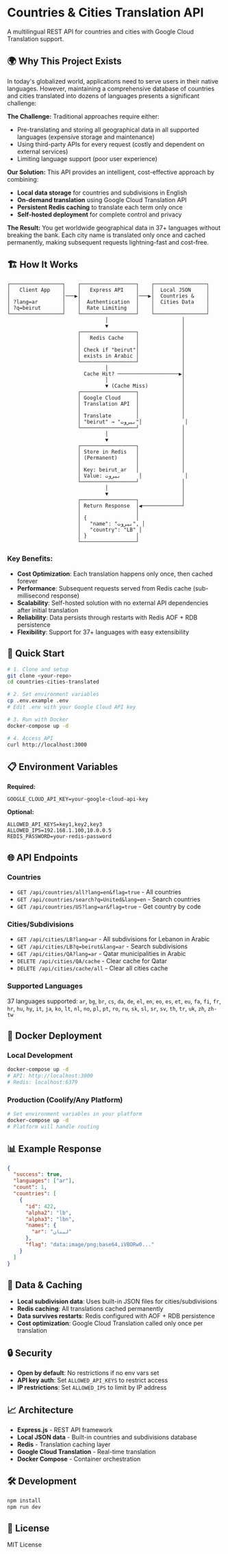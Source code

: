 # Countries & Cities Translation API

A multilingual REST API for countries and cities with Google Cloud Translation support.

## 🌍 Why This Project Exists

In today's globalized world, applications need to serve users in their native languages. However, maintaining a comprehensive database of countries and cities translated into dozens of languages presents a significant challenge:

**The Challenge:** Traditional approaches require either:
- Pre-translating and storing all geographical data in all supported languages (expensive storage and maintenance)
- Using third-party APIs for every request (costly and dependent on external services)
- Limiting language support (poor user experience)

**Our Solution:** This API provides an intelligent, cost-effective approach by combining:
- **Local data storage** for countries and subdivisions in English
- **On-demand translation** using Google Cloud Translation API
- **Persistent Redis caching** to translate each term only once
- **Self-hosted deployment** for complete control and privacy

**The Result:** You get worldwide geographical data in 37+ languages without breaking the bank. Each city name is translated only once and cached permanently, making subsequent requests lightning-fast and cost-free.

## 🏗️ How It Works

```
┌─────────────────┐    ┌──────────────────┐    ┌─────────────────┐
│   Client App    │    │   Express API    │    │  Local JSON     │
│                 │───▶│                  │───▶│  Countries &    │
│ ?lang=ar        │    │  Authentication  │    │  Cities Data    │
│ ?q=beirut       │    │  Rate Limiting   │    │                 │
└─────────────────┘    └──────────────────┘    └─────────────────┘
                                │                        │
                                ▼                        │
                       ┌──────────────────┐              │
                       │   Redis Cache    │              │
                       │                  │              │
                       │ Check if "beirut"│              │
                       │ exists in Arabic │              │
                       └──────────────────┘              │
                                │                        │
                         Cache Hit? ────────────────────▶│
                                │                        │
                                ▼ (Cache Miss)           │
                       ┌──────────────────┐              │
                       │ Google Cloud     │              │
                       │ Translation API  │              │
                       │                  │              │
                       │ Translate        │              │
                       │ "beirut" → "بيروت"│              │
                       └──────────────────┘              │
                                │                        │
                                ▼                        │
                       ┌──────────────────┐              │
                       │ Store in Redis   │              │
                       │ (Permanent)      │              │
                       │                  │              │
                       │ Key: beirut_ar   │              │
                       │ Value: بيروت      │              │
                       └──────────────────┘              │
                                │                        │
                                ▼                        │
                       ┌──────────────────┐              │
                       │ Return Response  │◀─────────────┘
                       │                  │
                       │ {                │
                       │   "name": "بيروت", │
                       │   "country": "LB" │
                       │ }                │
                       └──────────────────┘
```

### Key Benefits:
- **Cost Optimization**: Each translation happens only once, then cached forever
- **Performance**: Subsequent requests served from Redis cache (sub-millisecond response)
- **Scalability**: Self-hosted solution with no external API dependencies after initial translation
- **Reliability**: Data persists through restarts with Redis AOF + RDB persistence
- **Flexibility**: Support for 37+ languages with easy extensibility

## 🚀 Quick Start

```bash
# 1. Clone and setup
git clone <your-repo>
cd countries-cities-translated

# 2. Set environment variables
cp .env.example .env
# Edit .env with your Google Cloud API key

# 3. Run with Docker
docker-compose up -d

# 4. Access API
curl http://localhost:3000
```

## 📋 Environment Variables

**Required:**
```env
GOOGLE_CLOUD_API_KEY=your-google-cloud-api-key
```

**Optional:**
```env
ALLOWED_API_KEYS=key1,key2,key3
ALLOWED_IPS=192.168.1.100,10.0.0.5
REDIS_PASSWORD=your-redis-password
```

## 🌐 API Endpoints

### Countries
- `GET /api/countries/all?lang=en&flag=true` - All countries
- `GET /api/countries/search?q=United&lang=en` - Search countries
- `GET /api/countries/US?lang=ar&flag=true` - Get country by code

### Cities/Subdivisions
- `GET /api/cities/LB?lang=ar` - All subdivisions for Lebanon in Arabic
- `GET /api/cities/LB?q=beirut&lang=ar` - Search subdivisions
- `GET /api/cities/QA?lang=ar` - Qatar municipalities in Arabic
- `DELETE /api/cities/QA/cache` - Clear cache for Qatar
- `DELETE /api/cities/cache/all` - Clear all cities cache

### Supported Languages
37 languages supported: `ar`, `bg`, `br`, `cs`, `da`, `de`, `el`, `en`, `eo`, `es`, `et`, `eu`, `fa`, `fi`, `fr`, `hr`, `hu`, `hy`, `it`, `ja`, `ko`, `lt`, `nl`, `no`, `pl`, `pt`, `ro`, `ru`, `sk`, `sl`, `sr`, `sv`, `th`, `tr`, `uk`, `zh`, `zh-tw`

## 🐳 Docker Deployment

### Local Development
```bash
docker-compose up -d
# API: http://localhost:3000
# Redis: localhost:6379
```

### Production (Coolify/Any Platform)
```bash
# Set environment variables in your platform
docker-compose up -d
# Platform will handle routing
```

## 📊 Example Response

```json
{
  "success": true,
  "languages": ["ar"],
  "count": 1,
  "countries": [
    {
      "id": 422,
      "alpha2": "lb",
      "alpha3": "lbn",
      "names": {
        "ar": "لبنان"
      },
      "flag": "data:image/png;base64,iVBORw0..."
    }
  ]
}
```

## 💾 Data & Caching

- **Local subdivision data**: Uses built-in JSON files for cities/subdivisions
- **Redis caching**: All translations cached permanently
- **Data survives restarts**: Redis configured with AOF + RDB persistence
- **Cost optimization**: Google Cloud Translation called only once per translation

## 🔒 Security

- **Open by default**: No restrictions if no env vars set
- **API key auth**: Set `ALLOWED_API_KEYS` to restrict access
- **IP restrictions**: Set `ALLOWED_IPS` to limit by IP address

## 📈 Architecture

- **Express.js** - REST API framework
- **Local JSON data** - Built-in countries and subdivisions database
- **Redis** - Translation caching layer
- **Google Cloud Translation** - Real-time translation
- **Docker Compose** - Container orchestration

## 🛠️ Development

```bash
npm install
npm run dev
```

## 📄 License

MIT License